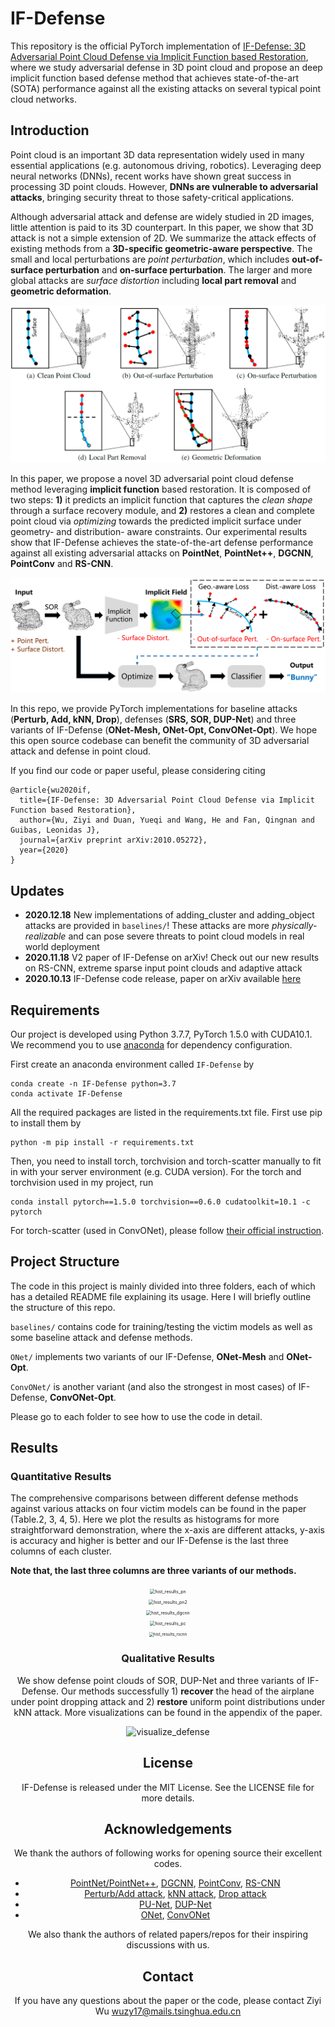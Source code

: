 # IF-Defense

This repository is the official PyTorch implementation of [IF-Defense: 3D Adversarial Point Cloud Defense via Implicit Function based Restoration](https://arxiv.org/abs/2010.05272), where we study adversarial defense in 3D point cloud and propose an deep implicit function based defense method that achieves state-of-the-art (SOTA) performance against all the existing attacks on several typical point cloud networks.

## Introduction

Point cloud is an important 3D data representation widely used in many essential applications (e.g. autonomous driving, robotics). Leveraging deep neural networks (DNNs), recent works have shown great success in processing 3D point clouds. However, **DNNs are vulnerable to adversarial attacks**, bringing security threat to those safety-critical applications.

Although adversarial attack and defense are widely studied in 2D images, little attention is paid to its 3D counterpart. In this paper, we show that 3D attack is not a simple extension of 2D. We summarize the attack effects of existing methods from a **3D-specific geometric-aware perspective**. The small and local perturbations are *point perturbation*, which includes **out-of-surface perturbation** and **on-surface perturbation**. The larger and more global attacks are *surface distortion* including **local part removal** and **geometric deformation**.

<center><img src="imgs/attack_effects.png" alt="attack_effects" style="zoom:100%;" /></center>


In this paper, we propose a novel 3D adversarial point cloud defense method leveraging **implicit function** based restoration. It is composed of two steps: **1)** it predicts an implicit function that captures the *clean shape* through a surface recovery module, and **2)** restores a clean and complete point cloud via *optimizing* towards the predicted implicit surface under geometry- and distribution- aware constraints. Our experimental results show that IF-Defense achieves the state-of-the-art defense performance against all existing adversarial attacks on **PointNet**, **PointNet++**, **DGCNN**, **PointConv** and **RS-CNN**.

<center><img src="imgs/method_pipeline.png" alt="method_pipeline" style="zoom:100%;" /></center>


In this repo, we provide PyTorch implementations for baseline attacks (**Perturb, Add, kNN, Drop**), defenses (**SRS, SOR, DUP-Net**) and three variants of IF-Defense (**ONet-Mesh, ONet-Opt, ConvONet-Opt**). We hope this open source codebase can benefit the community of 3D adversarial attack and defense in point cloud.

If you find our code or paper useful, please considering citing

```
@article{wu2020if,
  title={IF-Defense: 3D Adversarial Point Cloud Defense via Implicit Function based Restoration},
  author={Wu, Ziyi and Duan, Yueqi and Wang, He and Fan, Qingnan and Guibas, Leonidas J},
  journal={arXiv preprint arXiv:2010.05272},
  year={2020}
}
```

## Updates

- **2020.12.18** New implementations of adding_cluster and adding_object attacks are provided in ```baselines/```! These attacks are more *physically-realizable* and can pose severe threats to point cloud models in real world deployment
- **2020.11.18** V2 paper of IF-Defense on arXiv! Check out our new results on RS-CNN, extreme sparse input point clouds and adaptive attack
- **2020.10.13** IF-Defense code release, paper on arXiv available [here](https://arxiv.org/abs/2010.05272)

## Requirements

Our project is developed using Python 3.7.7, PyTorch 1.5.0 with CUDA10.1. We recommend you to use [anaconda](https://www.anaconda.com/) for dependency configuration.

First create an anaconda environment called ```IF-Defense``` by

```shell
conda create -n IF-Defense python=3.7
conda activate IF-Defense
```

All the required packages are listed in the requirements.txt file. First use pip to install them by

```shell
python -m pip install -r requirements.txt
```

Then, you need to install torch, torchvision and torch-scatter manually to fit in with your server environment (e.g. CUDA version). For the torch and torchvision used in my project, run

```shell
conda install pytorch==1.5.0 torchvision==0.6.0 cudatoolkit=10.1 -c pytorch
```

For torch-scatter (used in ConvONet), please follow [their official instruction](https://github.com/rusty1s/pytorch_scatter).

## Project Structure

The code in this project is mainly divided into three folders, each of which has a detailed README file explaining its usage. Here I will briefly outline the structure of this repo.

```baselines/``` contains code for training/testing the victim models as well as some baseline attack and defense methods.

```ONet/``` implements two variants of our IF-Defense, **ONet-Mesh** and **ONet-Opt**.

```ConvONet/``` is another variant (and also the strongest in most cases) of IF-Defense, **ConvONet-Opt**.

Please go to each folder to see how to use the code in detail.

## Results

### Quantitative Results

The comprehensive comparisons between different defense methods against various attacks on four victim models can be found in the paper (Table.2, 3, 4, 5). Here we plot the results as histograms for more straightforward demonstration, where the x-axis are different attacks, y-axis is accuracy and higher is better and our IF-Defense is the last three columns of each cluster.

**Note that, the last three columns are three variants of our methods.**

<center><img src="imgs/hist_results_pn.png" alt="hist_results_pn" style="zoom:50%;" /></center>
<center><img src="imgs/hist_results_pn2.png" alt="hist_results_pn2" style="zoom:50%;" /></centercenter>

<center><img src="imgs/hist_results_dgcnn.png" alt="hist_results_dgcnn" style="zoom:50%;" /></center>
<center><img src="imgs/hist_results_pc.png" alt="hist_results_pc" style="zoom:50%;" /></center>
<center><img src="imgs/hist_results_rscnn.png" alt="hist_results_rscnn" style="zoom:45%;" /></center>



### Qualitative Results

We show defense point clouds of SOR, DUP-Net and three variants of IF-Defense. Our methods successfully 1) **recover** the head of the airplane under point dropping attack and 2) **restore** uniform point distributions under kNN attack. More visualizations can be found in the appendix of the paper.

<center><img src="imgs/visualize_defense.png" alt="visualize_defense" style="zoom:100%;" /></center>



## License

IF-Defense is released under the MIT License. See the LICENSE file for more details.

## Acknowledgements

We thank the authors of following works for opening source their excellent codes.

- [PointNet/PointNet++](https://github.com/yanx27/Pointnet_Pointnet2_pytorch), [DGCNN](https://github.com/WangYueFt/dgcnn), [PointConv](https://github.com/DylanWusee/pointconv_pytorch), [RS-CNN](https://github.com/Yochengliu/Relation-Shape-CNN)
- [Perturb/Add attack](https://github.com/xiangchong1/3d-adv-pc), [kNN attack](https://github.com/jinyier/ai_pointnet_attack), [Drop attack](https://github.com/tianzheng4/PointCloud-Saliency-Maps)
- [PU-Net](https://github.com/lyqun/PU-Net_pytorch), [DUP-Net](https://github.com/RyanHangZhou/DUP-Net)
- [ONet](https://github.com/autonomousvision/occupancy_networks), [ConvONet](https://github.com/autonomousvision/convolutional_occupancy_networks)

We also thank the authors of related papers/repos for their inspiring discussions with us.

## Contact

If you have any questions about the paper or the code, please contact Ziyi Wu wuzy17@mails.tsinghua.edu.cn

